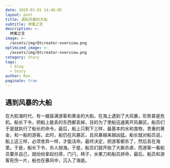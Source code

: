 ```yaml
---
date: 2020-01-01 14:48:05
layout: post
title: 遇到风暴的大船
subtitle: 神寓之言
description: >-
  神寓之言
image: >-
  /assets/img/Qtcreator-overview.png
optimized_image: >-
  /assets/img/Qtcreator-overview.png
category: Story
tags:
  - blog
  - Story
author: Ron
paginate: true
---
```

 ## 遇到风暴的大船

   在大航海时代，有一艘装满游客和黄金的大船，在海上遇到了大风暴，形势甚是危机。船长下令，把船上能丢的东西都丢掉，目的为了使船迅速离开风暴区。船员们于是就执行了船长的命令，最后，船上只剩下三样，最基本的水和食物，贵重的黄金，和一船的游客。此时，船仍在风暴区，且风暴越来越凶猛。船长就对船员说，船上这三样，必须舍弃一样，才能活命。最终决定，把游客都杀了，然后丢在海里。于是，船长下令，杀人抛海。于是，船员们就开始了大厮杀虐，而游客一看船员要杀自己，就纷纷拿起扫帚，门闩，椅子，水果刀和船员拼命，最后，船员和游客死伤一片，船也在暴风中，沉入了海底。



